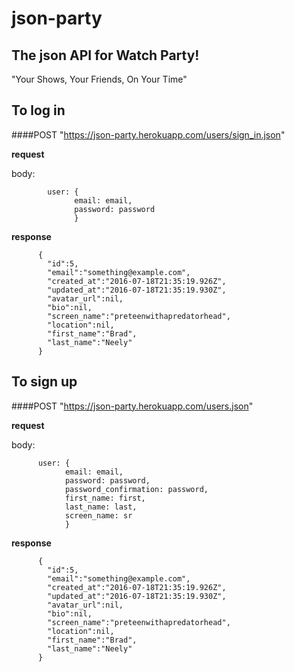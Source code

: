 # json-party
## The json API for Watch Party!
"Your Shows, Your Friends, On Your Time"

## To log in
####POST "https://json-party.herokuapp.com/users/sign_in.json"

**request**

body:



            user: {
                  email: email,
                  password: password
                  }



**response**



          {
            "id":5,
            "email":"something@example.com",
            "created_at":"2016-07-18T21:35:19.926Z",
            "updated_at":"2016-07-18T21:35:19.930Z",
            "avatar_url":nil,
            "bio":nil,
            "screen_name":"preteenwithapredatorhead",
            "location":nil,
            "first_name":"Brad",
            "last_name":"Neely"
          }




## To sign up
####POST "https://json-party.herokuapp.com/users.json"

**request**

body:



          user: {
                email: email,
                password: password,
                password_confirmation: password,
                first_name: first,
                last_name: last,
                screen_name: sr
                }



**response**



          {
            "id":5,
            "email":"something@example.com",
            "created_at":"2016-07-18T21:35:19.926Z",
            "updated_at":"2016-07-18T21:35:19.930Z",
            "avatar_url":nil,
            "bio":nil,
            "screen_name":"preteenwithapredatorhead",
            "location":nil,
            "first_name":"Brad",
            "last_name":"Neely"
          }

